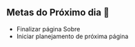 ## Metas do Próximo dia :notebook:

- Finalizar página Sobre
- Iniciar planejamento de próxima página